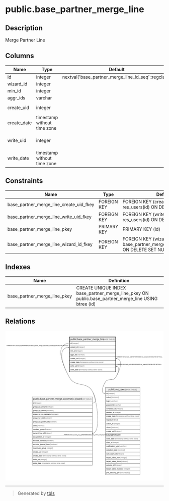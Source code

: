 # public.base_partner_merge_line

## Description

Merge Partner Line

## Columns

| Name | Type | Default | Nullable | Children | Parents | Comment |
| ---- | ---- | ------- | -------- | -------- | ------- | ------- |
| id | integer | nextval('base_partner_merge_line_id_seq'::regclass) | false | [public.base_partner_merge_automatic_wizard](public.base_partner_merge_automatic_wizard.md) |  |  |
| wizard_id | integer |  | true |  | [public.base_partner_merge_automatic_wizard](public.base_partner_merge_automatic_wizard.md) | Wizard |
| min_id | integer |  | true |  |  | MinID |
| aggr_ids | varchar |  | false |  |  | Ids |
| create_uid | integer |  | true |  | [public.res_users](public.res_users.md) | Created by |
| create_date | timestamp without time zone |  | true |  |  | Created on |
| write_uid | integer |  | true |  | [public.res_users](public.res_users.md) | Last Updated by |
| write_date | timestamp without time zone |  | true |  |  | Last Updated on |

## Constraints

| Name | Type | Definition |
| ---- | ---- | ---------- |
| base_partner_merge_line_create_uid_fkey | FOREIGN KEY | FOREIGN KEY (create_uid) REFERENCES res_users(id) ON DELETE SET NULL |
| base_partner_merge_line_write_uid_fkey | FOREIGN KEY | FOREIGN KEY (write_uid) REFERENCES res_users(id) ON DELETE SET NULL |
| base_partner_merge_line_pkey | PRIMARY KEY | PRIMARY KEY (id) |
| base_partner_merge_line_wizard_id_fkey | FOREIGN KEY | FOREIGN KEY (wizard_id) REFERENCES base_partner_merge_automatic_wizard(id) ON DELETE SET NULL |

## Indexes

| Name | Definition |
| ---- | ---------- |
| base_partner_merge_line_pkey | CREATE UNIQUE INDEX base_partner_merge_line_pkey ON public.base_partner_merge_line USING btree (id) |

## Relations

![er](public.base_partner_merge_line.svg)

---

> Generated by [tbls](https://github.com/k1LoW/tbls)
